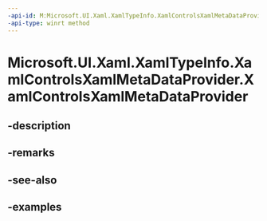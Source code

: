 ```yaml
---
-api-id: M:Microsoft.UI.Xaml.XamlTypeInfo.XamlControlsXamlMetaDataProvider.#ctor
-api-type: winrt method
---
```


<!-- Method syntax.
public XamlControlsXamlMetaDataProvider.XamlControlsXamlMetaDataProvider()
-->

# Microsoft.UI.Xaml.XamlTypeInfo.XamlControlsXamlMetaDataProvider.XamlControlsXamlMetaDataProvider

## -description

## -remarks

## -see-also

## -examples

